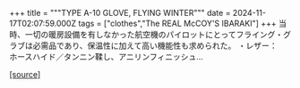 +++
title = """TYPE A-10 GLOVE, FLYING WINTER"""
date = 2024-11-17T02:07:59.000Z
tags = ["clothes","The REAL McCOY'S IBARAKI"]
+++
当時、一切の暖房設備を有しなかった航空機のパイロットにとってフライング・グラブは必需品であり、保温性に加えて高い機能性も求められた。 ・レザー：　ホースハイド／タンニン鞣し、アニリンフィニッシュ...

[[source]](https://the-realmccoys.ocnk.net/product/1344)
